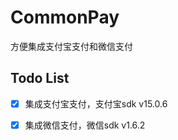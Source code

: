 # CommonPay
方便集成支付宝支付和微信支付

## Todo List

- [x] 集成支付宝支付，支付宝sdk v15.0.6

- [x]  集成微信支付，微信sdk v1.6.2


